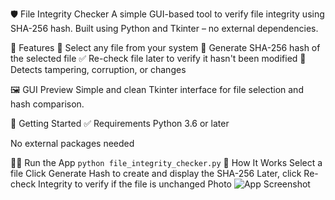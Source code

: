 🛡️ File Integrity Checker
A simple GUI-based tool to verify file integrity using SHA-256 hash.
Built using Python and Tkinter – no external dependencies.

🔧 Features
📁 Select any file from your system
🔐 Generate SHA-256 hash of the selected file
✅ Re-check file later to verify it hasn't been modified
🧠 Detects tampering, corruption, or changes

🖼️ GUI Preview
Simple and clean Tkinter interface for file selection and hash comparison.

🚀 Getting Started
✅ Requirements
Python 3.6 or later

No external packages needed

🧑‍💻 Run the App
```python file_integrity_checker.py```
📂 How It Works
Select a file
Click Generate Hash to create and display the SHA-256
Later, click Re-check Integrity to verify if the file is unchanged
Photo
![App Screenshot](file/pic/new1.png)


